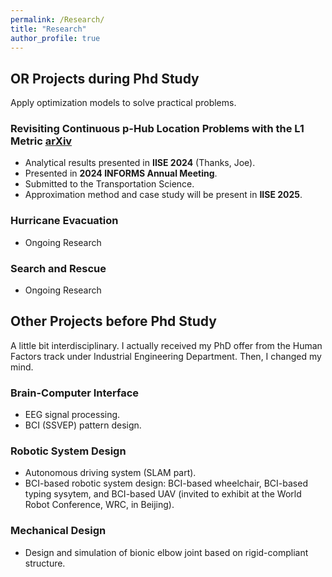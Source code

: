 ```yaml
---
permalink: /Research/
title: "Research"
author_profile: true
---
```



## OR Projects during Phd Study

Apply optimization models to solve practical problems.

### Revisiting Continuous p-Hub Location Problems with the L1 Metric [arXiv](https://arxiv.org/abs/2501.08439)
- Analytical results presented in **IISE 2024** (Thanks, Joe).
- Presented in **2024 INFORMS Annual Meeting**.
- Submitted to the Transportation Science.
- Approximation method and case study will be present in **IISE 2025**.

### Hurricane Evacuation
- Ongoing Research

### Search and Rescue
- Ongoing Research

## Other Projects before Phd Study 

A little bit interdisciplinary. I actually received my PhD offer from the Human Factors track under Industrial Engineering Department. Then, I changed my mind.

### Brain-Computer Interface
- EEG signal processing.
- BCI (SSVEP) pattern design.
  
### Robotic System Design
- Autonomous driving system (SLAM part).
- BCI-based robotic system design: BCI-based wheelchair, BCI-based typing sysytem, and BCI-based UAV (invited to exhibit at the World Robot Conference, WRC, in Beijing).

### Mechanical Design
- Design and simulation of bionic elbow joint based on rigid-compliant structure.




